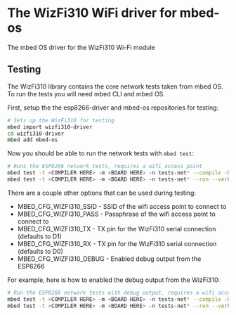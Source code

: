 # The WizFi310 WiFi driver for mbed-os
The mbed OS driver for the WizFi310 Wi-Fi module

## Testing
The WizFi310 library contains the core network tests taken from mbed OS. To run the tests you will need mbed CLI and mbed OS.

First, setup the the esp8266-driver and mbed-os repositories for testing:
``` bash
# Sets up the WizFi310 for testing
mbed import wizfi310-driver
cd wizfi310-driver
mbed add mbed-os
```

Now you should be able to run the network tests with `mbed test`:
``` bash
# Runs the ESP8266 network tests, requires a wifi access point
mbed test -t <COMPILER HERE> -m <BOARD HERE> -n tests-net* --compile -DMBED_CFG_WIZFI310_SSID=<SSID HERE> -DMBED_CFG_WIZFI310_PASS=<PASS HERE>
mbed test -t <COMPILER HERE> -m <BOARD HERE> -n tests-net* --run --verbose
```

There are a couple other options that can be used during testing:
- MBED_CFG_WIZFI310_SSID - SSID of the wifi access point to connect to
- MBED_CFG_WIZFI310_PASS - Passphrase of the wifi access point to connect to
- MBED_CFG_WIZFI310_TX - TX pin for the WizFi310 serial connection (defaults to D1)
- MBED_CFG_WIZFI310_RX - TX pin for the WizFi310 serial connection (defaults to D0)
- MBED_CFG_WIZFI310_DEBUG - Enabled debug output from the ESP8266

For example, here is how to enabled the debug output from the WizFi310:
``` bash
# Run the ESP8266 network tests with debug output, requires a wifi access point
mbed test -t <COMPILER HERE> -m <BOARD HERE> -n tests-net* --compile -DMBED_CFG_WIZFI310_SSID=<SSID HERE> -DMBED_CFG_WIZFI310_PASS=<PASS HERE> -MBED_CFG_WIZFI310_DEBUG=true
mbed test -t <COMPILER HERE> -m <BOARD HERE> -n tests-net* --run --verbose
```
